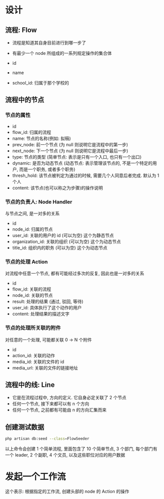 # 设计

## 流程: Flow

- 流程是知道其自身目前进行到哪一步了
- 有最少一个 node 所组成的一系列规定操作的集合体

- id
- name
- school_id: 归属于那个学校的

## 流程中的节点

### 节点的属性
- id
- flow_id: 归属的流程
- name: 节点的名称(例如: 拟稿)
- prev_node: 前一个节点 (为 null 则说明它是流程中的第一步)
- next_node: 下一个节点 (为 null 则说明它是流程中最后一步)
- type: 节点的类型 (简单节点: 表示是只有一个入口, 也只有一个出口)
- dynamic: 是否为动态节点 (动态节点: 表示管理该节点的, 不是一个特定的用户, 而是一个职务, 或者多个职务)
- thresh_hold: 该节点被判定为通过的时候, 需要几个人同意后者完成. 默认为 1 个人
- content: 该节点(也可以称之为步骤)的操作说明

### 节点的负责人: Node Handler

与节点之间, 是一对多的关系

- id
- node_id: 归属的节点
- user_id: 关联的用户的 id (可以为空) 这个为静态节点
- organization_id: 关联的组织 (可以为空) 这个为动态节点
- title_id: 组织内的职务 (可以为空) 这个为动态节点

### 节点的处理 Action

对流程中任意一个节点, 都有可能经过多次的反复, 因此也是一对多的关系

- id
- flow_id: 关联的流程
- node_id: 关联的节点
- result: 处理的结果 (通过, 驳回, 等待)
- user_id: 具体执行了这个动作的用户
- content: 处理结果的描述文字

### 节点的处理所关联的附件

对任意的一个处理, 可能都关联 0 -> N 个附件

- id
- action_id: 关联的动作
- media_id:  关联的文件的 id
- media_url: 关联的文件的链接地址

## 流程中的线: Line

- 它是在流程过程中, 方向的定义. 它自身必定关联了 2 个节点
- 任何一个节点, 接下来都可以有 n 个方向
- 任何一个节点, 之前都有可能由 n 的方向汇集而来

## 创建测试数据
```bash
php artisan db:seed --class=FlowSeeder
```
以上命令会创建 1 个简单流程, 里面包含了 10 个简单节点, 3 个部门, 每个部门有一个 leader, 2 个副职, 4 个文员, 以及这些职位对应的用户数据

# 发起一个工作流

这个表示: 根据指定的工作流, 创建头部的 node 的 Action 的操作
